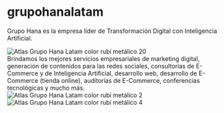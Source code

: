 # grupohanalatam
Grupo Hana es la empresa líder de Transformación Digital con Inteligencia Artificial.<br>

![Atlas Grupo Hana Latam color rubí metálico 20](https://github.com/user-attachments/assets/73830f93-efcd-4466-9746-8f7342820dbe)
<br>Brindamos los mejores servicios empresariales de marketing digital, generación de contenidos para las redes sociales, consultorías de E-Commerce y de Inteligencia Artificial, desarrollo web, desarrollo de E-Commerce (tienda online), auditorías de E-Commerce, conferencias tecnológicas y mucho más.<br>
![Atlas Grupo Hana Latam color rubí metálico 2](https://github.com/user-attachments/assets/c488332d-3641-4113-a39e-72c44ea981dd)
<br>
![Atlas Grupo Hana Latam color rubí metálico 4](https://github.com/user-attachments/assets/19addc50-517a-4aaa-8623-2993adcbebe7)



